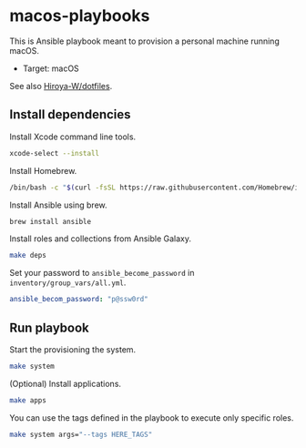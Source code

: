 # macos-playbooks

This is Ansible playbook meant to provision a personal machine running macOS.

- Target: macOS

See also [Hiroya-W/dotfiles](https://github.com/Hiroya-W/dotfiles).

## Install dependencies

Install Xcode command line tools.

```bash
xcode-select --install
```

Install Homebrew.

```bash
/bin/bash -c "$(curl -fsSL https://raw.githubusercontent.com/Homebrew/install/HEAD/install.sh)"
```

Install Ansible using brew.

```bash
brew install ansible
```

Install roles and collections from Ansible Galaxy.

```bash
make deps
```

Set your password to `ansible_become_password` in `inventory/group_vars/all.yml`.

```yml:inventory/group_vars/all.yml
ansible_becom_password: "p@ssw0rd"
```

## Run playbook

Start the provisioning the system.

```bash
make system
```

(Optional) Install applications.

```bash
make apps
```

You can use the tags defined in the playbook to execute only specific roles.

```bash
make system args="--tags HERE_TAGS"
```
